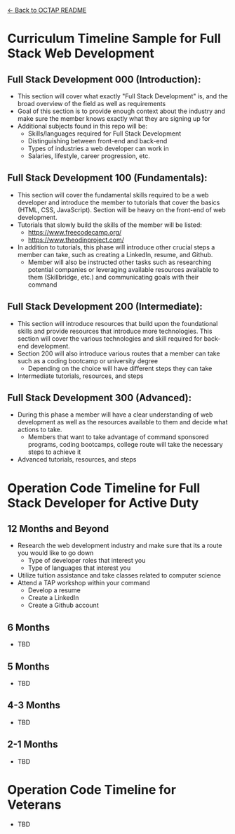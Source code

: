 [← Back to OCTAP README](/README.md)

# Curriculum Timeline Sample for Full Stack Web Development

## Full Stack Development 000 (Introduction):
  - This section will cover what exactly "Full Stack Development" is, and the broad overview of the field as well as requirements
  - Goal of this section is to provide enough context about the industry and make sure the member knows exactly what they are signing up for
  - Additional subjects found in this repo will be:
    - Skills/languages required for Full Stack Development
    - Distinguishing between front-end and back-end
    - Types of industries a web developer can work in 
    - Salaries, lifestyle, career progression, etc. 

## Full Stack Development 100 (Fundamentals):
  - This section will cover the fundamental skills required to be a web developer and introduce the member to tutorials that cover the basics (HTML, CSS, JavaScript). Section will be heavy on the front-end of web development.
  - Tutorials that slowly build the skills of the member will be listed: 
    - https://www.freecodecamp.org/
    - https://www.theodinproject.com/
  - In addition to tutorials, this phase will introduce other crucial steps a member can take, such as creating a LinkedIn, resume, and Github. 
    - Member will also be instructed other tasks such as researching potential companies or leveraging available resources available to them (Skillbridge, etc.) and communicating goals with their command

## Full Stack Development 200 (Intermediate):
  - This section will introduce resources that build upon the foundational skills and provide resources that introduce more technologies. This section will cover the various technologies and skill required for back-end development. 
  - Section 200 will also introduce various routes that a member can take such as a coding bootcamp or university degree 
    - Depending on the choice will have different steps they can take
  - Intermediate tutorials, resources, and steps

## Full Stack Development 300 (Advanced):
  - During this phase a member will have a clear understanding of web development as well as the resources available to them and decide what actions to take. 
    - Members that want to take advantage of command sponsored programs, coding bootcamps, college route will take the necessary steps to achieve it
  - Advanced tutorials, resources, and steps

# Operation Code Timeline for Full Stack Developer for Active Duty

## 12 Months and Beyond
- Research the web development industry and make sure that its a route you would like to go down
  - Type of developer roles that interest you
  - Type of languages that interest you
- Utilize tuition assistance and take classes related to computer science
- Attend a TAP workshop within your command
  - Develop a resume
  - Create a LinkedIn
  - Create a Github account

## 6 Months
- TBD

## 5 Months
- TBD

## 4-3 Months
- TBD

## 2-1 Months
- TBD

# Operation Code Timeline for Veterans
- TBD